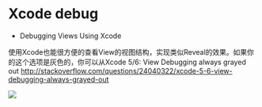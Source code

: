 # Xcode debug

- Debugging Views Using Xcode

使用Xcode也能很方便的查看View的视图结构，实现类似Reveal的效果。如果你的这个选项是灰色的，你可以从Xcode 5/6: View Debugging always grayed out
 http://stackoverflow.com/questions/24040322/xcode-5-6-view-debugging-always-grayed-out

![](http://i.stack.imgur.com/NoNWE.png)
